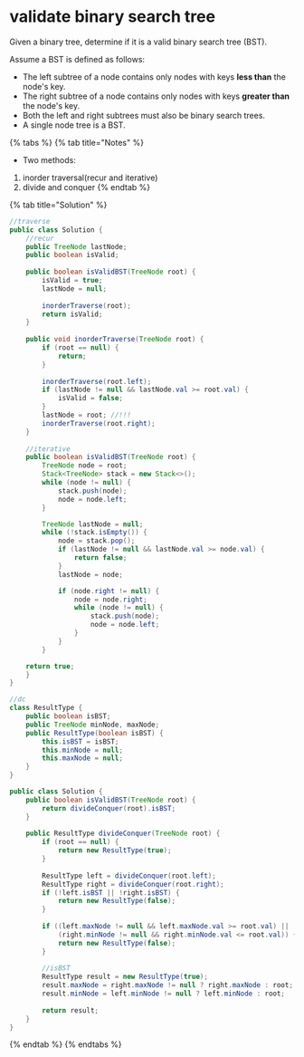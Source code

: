 # validate binary search tree

Given a binary tree, determine if it is a valid binary search tree \(BST\).

Assume a BST is defined as follows:

* The left subtree of a node contains only nodes with keys **less than** the node's key.
* The right subtree of a node contains only nodes with keys **greater than** the node's key.
* Both the left and right subtrees must also be binary search trees.
* A single node tree is a BST.

{% tabs %}
{% tab title="Notes" %}
* Two methods: 

1. inorder traversal\(recur and iterative\)
2. divide and conquer
{% endtab %}

{% tab title="Solution" %}
```java
//traverse 
public class Solution {
    //recur
    public TreeNode lastNode;
    public boolean isValid;
    
    public boolean isValidBST(TreeNode root) {
        isValid = true;
        lastNode = null;
        
        inorderTraverse(root);
        return isValid;
    }
    
    public void inorderTraverse(TreeNode root) {
        if (root == null) {
            return;
        }
        
        inorderTraverse(root.left);
        if (lastNode != null && lastNode.val >= root.val) {
            isValid = false;
        }
        lastNode = root; //!!!
        inorderTraverse(root.right);
    }
    
    //iterative
    public boolean isValidBST(TreeNode root) {        
        TreeNode node = root;
        Stack<TreeNode> stack = new Stack<>();
        while (node != null) {
            stack.push(node);
            node = node.left;
        }

        TreeNode lastNode = null;
        while (!stack.isEmpty()) {
            node = stack.pop();
            if (lastNode != null && lastNode.val >= node.val) {
                return false;
            }
            lastNode = node;

            if (node.right != null) {
                node = node.right;
                while (node != null) {
                    stack.push(node);
                    node = node.left;
                }
            }
        }

    return true;
    }
}

//dc
class ResultType {
    public boolean isBST;
    public TreeNode minNode, maxNode;
    public ResultType(boolean isBST) {
        this.isBST = isBST;
        this.minNode = null;
        this.maxNode = null;
    }
}

public class Solution {
    public boolean isValidBST(TreeNode root) {
        return divideConquer(root).isBST;
    }
    
    public ResultType divideConquer(TreeNode root) {
        if (root == null) {
            return new ResultType(true);
        }
        
        ResultType left = divideConquer(root.left);
        ResultType right = divideConquer(root.right);
        if (!left.isBST || !right.isBST) {
            return new ResultType(false);
        }
        
        if ((left.maxNode != null && left.maxNode.val >= root.val) || 
            (right.minNode != null && right.minNode.val <= root.val)) {
            return new ResultType(false);
        }
        
        //isBST
        ResultType result = new ResultType(true);
        result.maxNode = right.maxNode != null ? right.maxNode : root;
        result.minNode = left.minNode != null ? left.minNode : root;
        
        return result;
    }
}
```
{% endtab %}
{% endtabs %}

